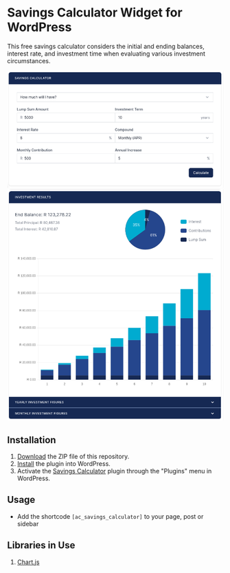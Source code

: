 # Savings Calculator Widget for WordPress

This free savings calculator considers the initial and ending balances, interest rate, and investment time when evaluating various investment circumstances.

![Savings Calculator Input Form](/assets/images/screenshot-1-new.png "Savings Calculator Input Form")
![Savings Calculator Calculation Results](/assets/images/screenshot-2-new.png "Savings Calculator Calculation Results")

## Installation

1. [Download](https://github.com/ashen-coder/savings-calculator) the ZIP file of this repository.
2. [Install](https://wordpress.com/support/plugins/install-a-plugin/#install-a-plugin-with-a-zip-file) the plugin into WordPress.
3. Activate the [Savings Calculator](https://ashen-coder.github.io/savings-calculator/ "Savings Calculator Homepage") plugin through the "Plugins" menu in WordPress.

## Usage

* Add the shortcode `[ac_savings_calculator]` to your page, post or sidebar

## Libraries in Use

1. [Chart.js](https://www.chartjs.org/)
